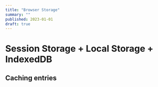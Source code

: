 ```yaml
---
title: "Browser Storage"
summary: ""
published: 2023-01-01
draft: true
---
```


# Session Storage + Local Storage + IndexedDB

## Caching entries
